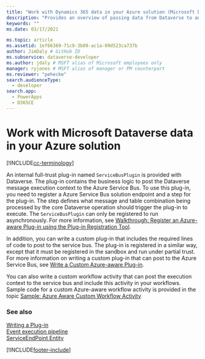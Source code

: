 ```yaml
---
title: "Work with Dynamics 365 data in your Azure solution (Microsoft Dataverse) | Microsoft Docs"
description: "Provides an overview of passing data from Dataverse to an Azure cloud hosted solution."
keywords: ""
ms.date: 03/17/2021

ms.topic: article
ms.assetid: 1ef66369-71c9-3b89-ac1a-09d523ca737b
author: JimDaly # GitHub ID
ms.subservice: dataverse-developer
ms.author: jdaly # MSFT alias of Microsoft employees only
manager: ryjones # MSFT alias of manager or PM counterpart
ms.reviewer: "pehecke"
search.audienceType: 
  - developer
search.app: 
  - PowerApps
  - D365CE
---
```


# Work with Microsoft Dataverse data in your Azure solution

[!INCLUDE[cc-terminology](includes/cc-terminology.md)]

An internal full-trust plug-in named `ServiceBusPlugin` is provided with Dataverse. The plug-in contains the business logic to post the Dataverse message execution context to the Azure Service Bus. To use this plug-in, you need to register a Azure Service Bus solution endpoint and a step for the plug-in. The step defines what message and table combination being processed by the core Dataverse operation should trigger the plug-in to execute. The `ServiceBusPlugin` can only be registered to run asynchronously. For more information, see [Walkthrough: Register an Azure-aware Plug-in using the Plug-in Registration Tool](walkthrough-register-azure-aware-plug-in-using-plug-in-registration-tool.md).  
  
 In addition, you can write a custom plug-in that includes the required lines of code to post to the service bus. The plug-in is registered in a similar way, except that it must be registered in the sandbox and run under partial trust. For more information on writing a custom plug-in that can post to the Azure Service Bus, see [Write a Custom Azure-aware Plug-in](write-custom-azure-aware-plugin.md).  
  
 You can also write a custom workflow activity that can post the execution context to the service bus and include this activity in your workflows. Sample code for a custom Azure-aware workflow activity is provided in the topic [Sample: Azure Aware Custom Workflow Activity](/dynamics365/customer-engagement/developer/sample-azure-aware-custom-workflow-activity) 
  
### See also

[Writing a Plug-in](write-plug-in.md)<br/>
[Event execution pipeline](event-framework.md#event-execution-pipeline)<br/> 
[ServiceEndPoint Entity](reference/entities/serviceendpoint.md)<br/>


[!INCLUDE[footer-include](../../includes/footer-banner.md)]
